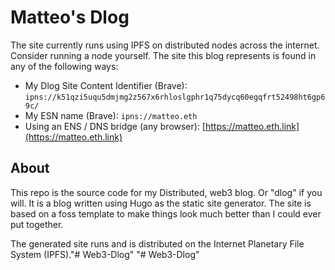 # Matteo's Dlog
The site currently runs using IPFS on distributed nodes across the internet.  Consider running a node yourself.  The site this blog represents is found in any of the following ways:
* My Dlog Site Content Identifier (Brave): `ipns://k51qzi5uqu5dmjmg2z567x6rhloslgphr1q75dycq60egqfrt52498ht6gp69c/`
* My ESN name (Brave): `ipns://matteo.eth`
* Using an ENS / DNS bridge (any browser): [https://matteo.eth.link](https://matteo.eth.link)
## About
This repo is the source code for my Distributed, web3 blog.  Or "dlog" if you will. It is a blog written using Hugo as the static site generator.  The site is based on a foss template to make things look much better than I could ever put together.

The generated site runs and is distributed on the Internet Planetary File System (IPFS)."# Web3-Dlog" 
"# Web3-Dlog" 
